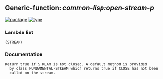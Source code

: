 ## Generic-function: ***common-lisp:open-stream-p***
[![package](https://img.shields.io/badge/Package-COMMON--LISP-5f9ea0.svg?style=social&colorA=999999)](../) [![type](https://img.shields.io/badge/Type-Generic--Function-5f9ea0.svg?style=social&colorA=999999)](../#generic-function) 
### Lambda list
```
(STREAM)
```
### Documentation
```
Return true if STREAM is not closed. A default method is provided
  by class FUNDAMENTAL-STREAM which returns true if CLOSE has not been
  called on the stream.
```
